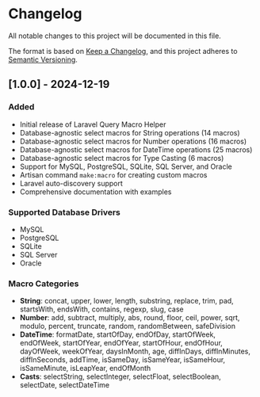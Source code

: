 # Changelog

All notable changes to this project will be documented in this file.

The format is based on [Keep a Changelog](https://keepachangelog.com/en/1.0.0/),
and this project adheres to [Semantic Versioning](https://semver.org/spec/v2.0.0.html).

## [1.0.0] - 2024-12-19

### Added
- Initial release of Laravel Query Macro Helper
- Database-agnostic select macros for String operations (14 macros)
- Database-agnostic select macros for Number operations (16 macros)  
- Database-agnostic select macros for DateTime operations (25 macros)
- Database-agnostic select macros for Type Casting (6 macros)
- Support for MySQL, PostgreSQL, SQLite, SQL Server, and Oracle
- Artisan command `make:macro` for creating custom macros
- Laravel auto-discovery support
- Comprehensive documentation with examples

### Supported Database Drivers
- MySQL
- PostgreSQL  
- SQLite
- SQL Server
- Oracle

### Macro Categories
- **String**: concat, upper, lower, length, substring, replace, trim, pad, startsWith, endsWith, contains, regexp, slug, case
- **Number**: add, subtract, multiply, abs, round, floor, ceil, power, sqrt, modulo, percent, truncate, random, randomBetween, safeDivision
- **DateTime**: formatDate, startOfDay, endOfDay, startOfWeek, endOfWeek, startOfYear, endOfYear, startOfHour, endOfHour, dayOfWeek, weekOfYear, daysInMonth, age, diffInDays, diffInMinutes, diffInSeconds, addTime, isSameDay, isSameYear, isSameHour, isSameMinute, isLeapYear, endOfMonth
- **Casts**: selectString, selectInteger, selectFloat, selectBoolean, selectDate, selectDateTime 